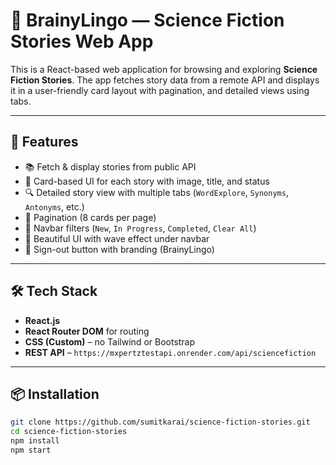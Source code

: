 # 🌌 BrainyLingo — Science Fiction Stories Web App

This is a React-based web application for browsing and exploring **Science Fiction Stories**. The app fetches story data from a remote API and displays it in a user-friendly card layout with pagination, and detailed views using tabs.

---

## 🚀 Features

- 📚 Fetch & display stories from public API
- 🎴 Card-based UI for each story with image, title, and status
- 🔍 Detailed story view with multiple tabs (`WordExplore`, `Synonyms`, `Antonyms`, etc.)
- 📄 Pagination (8 cards per page)
- 🔗 Navbar filters (`New`, `In Progress`, `Completed`, `Clear All`)
- 🌊 Beautiful UI with wave effect under navbar
- 👤 Sign-out button with branding (BrainyLingo)

---

## 🛠️ Tech Stack

- **React.js**
- **React Router DOM** for routing
- **CSS (Custom)** – no Tailwind or Bootstrap
- **REST API** – `https://mxpertztestapi.onrender.com/api/sciencefiction`

---

## 📦 Installation

```bash
git clone https://github.com/sumitkarai/science-fiction-stories.git
cd science-fiction-stories
npm install
npm start

